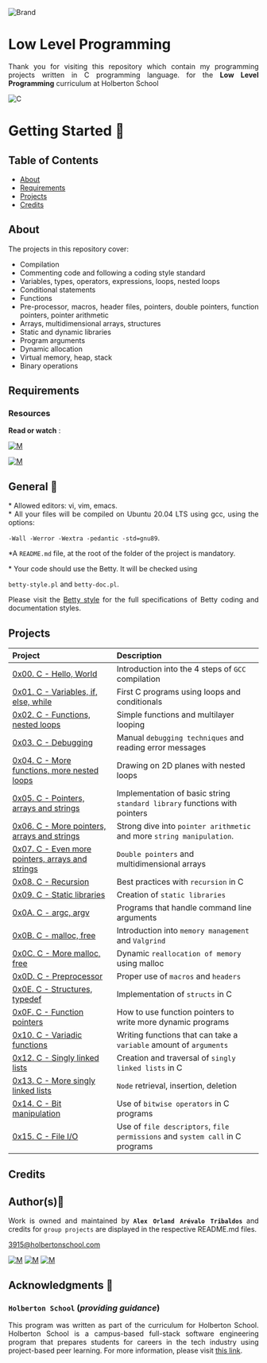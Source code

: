 ![Brand](https://assets.website-files.com/6105315644a26f77912a1ada/610540e8b4cd6969794fe673_Holberton_School_logo-04-04.svg)

# Low Level Programming
<div style="text-align: justify">

Thank you for visiting this repository which contain my programming projects written in C programming language. for the
**Low Level Programming** curriculum at Holberton School

![C](https://online.crbtech.in/wp-content/uploads/2019/03/C-programming-1024x530.png)
	
# Getting Started :running:	
<div style="text-align: justify">
	
## Table of Contents
* [About](#about)
* [Requirements](#requirements)
* [Projects](#projects)
* [Credits](#credits)

	
## About
The projects in this repository cover:
- Compilation
- Commenting code and following a coding style standard
- Variables, types, operators, expressions, loops, nested loops
- Conditional statements
- Functions
- Pre-processor, macros, header files, pointers, double pointers, function pointers, pointer arithmetic
- Arrays, multidimensional arrays, structures
- Static and dynamic libraries
- Program arguments
- Dynamic allocation
- Virtual memory, heap, stack
- Binary operations

	
## Requirements 

### Resources

**Read or watch** :

[![M](https://upload.wikimedia.org/wikipedia/commons/thumb/2/2f/Google_2015_logo.svg/80px-Google_2015_logo.svg.png)](https://www.google.com/search?q=programing+in+c&hl=es&sxsrf=AOaemvKXxDIR5Ir2i8Yn_t1fs-DkU0Mwug%3A1637291159205&ei=lxSXYeSDDL6EwbkPiJWYKA&oq=programing+in+c&gs_lcp=Cgdnd3Mtd2l6EAEYADIECCMQJzIGCAAQBxAeMgYIABAHEB4yBggAEAcQHjIGCAAQBxAeMgYIABAHEB4yBggAEAcQHjIGCAAQBxAeMgYIABAHEB4yBQgAEMsBSgQIQRgAUABYAGDxNWgAcAJ4AIABfYgBfZIBAzAuMZgBAKABAcABAQ&sclient=gws-wiz)

[![M](https://upload.wikimedia.org/wikipedia/commons/thumb/e/e1/Logo_of_YouTube_%282015-2017%29.svg/70px-Logo_of_YouTube_%282015-2017%29.svg.png)](https://www.youtube.com/results?search_query=Programing+C)

	
## General :page_with_curl:
<div style="text-align: justify">
* Allowed editors: vi, vim, emacs. </div>
<div style="text-align: justify">
* All your files will be compiled on Ubuntu 20.04 LTS using gcc, using the options: 
	
`-Wall -Werror -Wextra -pedantic -std=gnu89`. </div>
<div style="text-align: justify">
	
*A `README.md` file, at the root of the folder of the project is mandatory. </div>

<div style="text-align: justify">
* Your code should use the Betty. It will be checked using</div>

`betty-style.pl` and `betty-doc.pl`.</div>

Please visit the [Betty style](https://github.com/holbertonschool/Betty/wiki) for the full specifications of Betty coding and documentation styles.


## Projects 

| Project | Description |
| :--- | :--- |
| [0x00. C - Hello, World](./0x00-hello_world) | Introduction into the 4 steps of `GCC` compilation |
| [0x01. C - Variables, if, else, while](./0x01-variables_if_else_while) | First C programs using loops and conditionals |
| [0x02. C - Functions, nested loops](./0x02-functions_nested_loops) | Simple functions and multilayer looping |
| [0x03. C - Debugging](./0x03-debugging) | Manual `debugging techniques` and reading error messages |
| [0x04. C - More functions, more nested loops](./0x04-more_functions_nested_loops) | Drawing on 2D planes with nested loops |
| [0x05. C - Pointers, arrays and strings](./0x05-pointers_arrays_strings) | Implementation of basic string `standard library` functions with pointers |
| [0x06. C - More pointers, arrays and strings](./0x06-pointers_arrays_strings) | Strong dive into `pointer arithmetic` and more `string manipulation`. |
| [0x07. C - Even more pointers, arrays and strings](./0x07-pointers_arrays_strings) | `Double pointers` and multidimensional arrays |
| [0x08. C - Recursion](./0x08-recursion) | Best practices with `recursion` in C |
| [0x09. C - Static libraries](./0x09-static_libraries) | Creation of `static libraries` |
| [0x0A. C - argc, argv](./0x0A-argc_argv) | Programs that handle command line arguments |
| [0x0B. C - malloc, free](./0x0B-malloc_free) | Introduction into `memory management` and `Valgrind` |
| [0x0C. C - More malloc, free](./0x0C-more_malloc_free) | Dynamic `reallocation of memory` using malloc |
| [0x0D. C - Preprocessor](./0x0D-preprocessor) | Proper use of `macros` and `headers` |
| [0x0E. C - Structures, typedef](./0x0E-structures_typedef) | Implementation of `structs` in C |
| [0x0F. C - Function pointers](./0x0F-function_pointers) | How to use function pointers to write more dynamic programs |
| [0x10. C - Variadic functions](./0x10-variadic_functions) | Writing functions that can take a `variable` amount of `arguments` |
| [0x12. C - Singly linked lists](./0x12-singly_linked_lists) | Creation and traversal of `singly linked lists` in C |
| [0x13. C - More singly linked lists](./0x13-more_singly_linked_lists) | `Node` retrieval, insertion, deletion |
| [0x14. C - Bit manipulation](./0x14-bit_manipulation) | Use of `bitwise operators` in C programs |								
| [0x15. C - File I/O](./0x15-file_io) | Use of `file descriptors`, `file permissions` and `system call` in C programs |

	
## Credits

## Author(s):blue_book:

Work is owned and maintained by 
	**`Alex Orland Arévalo Tribaldos`**  and credits for `group projects` are displayed in the respective README.md files.

<3915@holbertonschool.com>
	
[![M](https://upload.wikimedia.org/wikipedia/commons/thumb/9/91/Octicons-mark-github.svg/25px-Octicons-mark-github.svg.png)](https://github.com/Alexoat76)
[![M](https://upload.wikimedia.org/wikipedia/fr/thumb/c/c8/Twitter_Bird.svg/25px-Twitter_Bird.svg.png)](https://twitter.com/aoarevalot)
[![M](https://upload.wikimedia.org/wikipedia/commons/thumb/c/ca/LinkedIn_logo_initials.png/25px-LinkedIn_logo_initials.png)](https://www.linkedin.com/in/Alexoat76/)


## Acknowledgments :mega: 

### **`Holberton School`** (*providing guidance*)
	
This program was written as part of the curriculum for Holberton School.
Holberton School is a campus-based full-stack software engineering program
that prepares students for careers in the tech industry using project-based
peer learning. For more information,  please visit [this link](https://www.holbertonschool.com/).

